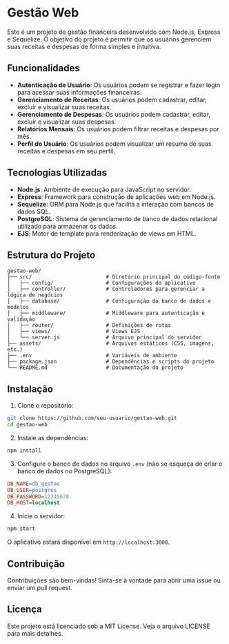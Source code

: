 
# Gestão Web

Este é um projeto de gestão financeira desenvolvido com Node.js, Express e Sequelize. O objetivo do projeto é permitir que os usuários gerenciem suas receitas e despesas de forma simples e intuitiva.

## Funcionalidades
- **Autenticação de Usuário**: Os usuários podem se registrar e fazer login para acessar suas informações financeiras.
- **Gerenciamento de Receitas**: Os usuários podem cadastrar, editar, excluir e visualizar suas receitas.
- **Gerenciamento de Despesas**: Os usuários podem cadastrar, editar, excluir e visualizar suas despesas.
- **Relatórios Mensais**: Os usuários podem filtrar receitas e despesas por mês.
- **Perfil do Usuário**: Os usuários podem visualizar um resumo de suas receitas e despesas em seu perfil.

## Tecnologias Utilizadas
- **Node.js**: Ambiente de execução para JavaScript no servidor.
- **Express**: Framework para construção de aplicações web em Node.js.
- **Sequelize**: ORM para Node.js que facilita a interação com bancos de dados SQL.
- **PostgreSQL**: Sistema de gerenciamento de banco de dados relacional utilizado para armazenar os dados.
- **EJS**: Motor de template para renderização de views em HTML.

## Estrutura do Projeto

```
gestao-web/
├── src/                        # Diretório principal do código-fonte
│   ├── config/                 # Configurações do aplicativo
│   ├── controller/             # Controladores para gerenciar a lógica de negócios
│   ├── database/               # Configuração do banco de dados e modelos
│   ├── middleware/             # Middleware para autenticação e validação
│   ├── router/                 # Definições de rotas
│   ├── views/                  # Views EJS
│   └── server.js               # Arquivo principal do servidor
├── assets/                     # Arquivos estáticos (CSS, imagens, etc.)
├── .env                        # Variáveis de ambiente
├── package.json                # Dependências e scripts do projeto
└── README.md                   # Documentação do projeto
```

## Instalação
1. Clone o repositório:

```bash
git clone https://github.com/seu-usuario/gestao-web.git
cd gestao-web
```

2. Instale as dependências:

```bash
npm install
```

3. Configure o banco de dados no arquivo `.env` (não se esqueça de criar o banco de dados no PostgreSQL):

```ini
DB_NAME=db_gestao
DB_USER=postgres
DB_PASSWORD=12345678
DB_HOST=localhost
```

4. Inicie o servidor:

```bash
npm start
```

O aplicativo estará disponível em `http://localhost:3000`.

## Contribuição
Contribuições são bem-vindas! Sinta-se à vontade para abrir uma issue ou enviar um pull request.

## Licença
Este projeto está licenciado sob a MIT License. Veja o arquivo LICENSE para mais detalhes.
